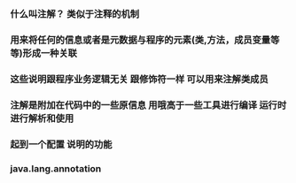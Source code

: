 ### 什么叫注解？   类似于注释的机制  
### 用来将任何的信息或者是元数据与程序的元素(类,方法，成员变量等等)形成一种关联
### 这些说明跟程序业务逻辑无关    跟修饰符一样  可以用来注解类成员

### 注解是附加在代码中的一些原信息   用哦高于一些工具进行编译  运行时进行解析和使用   
### 起到一个配置 说明的功能      

###  java.lang.annotation
